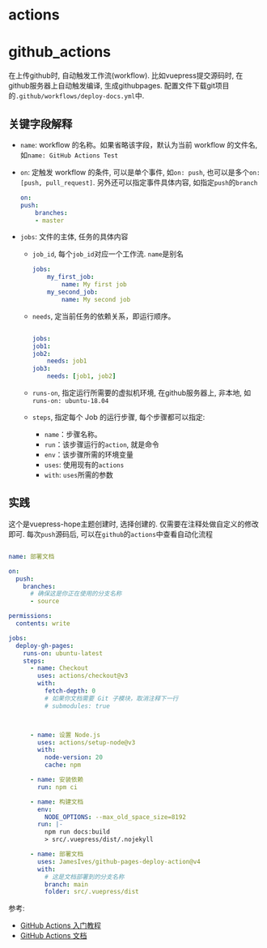 # actions


# github_actions

在上传github时, 自动触发工作流(workflow). 比如vuepress提交源码时, 在github服务器上自动触发编译, 生成githubpages. 配置文件下载git项目的`.github/workflows/deploy-docs.yml`中.


## 关键字段解释

- `name`: workflow 的名称。如果省略该字段，默认为当前 workflow 的文件名, 如`name: GitHub Actions Test`
- `on`: 定触发 workflow 的条件, 可以是单个事件, 如`on: push`, 也可以是多个`on: [push, pull_request]`. 另外还可以指定事件具体内容, 如指定`push`的`branch`

    ```yml
    on:
    push:
        branches:
        - master
    ```

- `jobs`: 文件的主体, 任务的具体内容

    - `job_id`, 每个`job_id`对应一个工作流. `name`是别名

        ```yml
        jobs:
            my_first_job:
                name: My first job
            my_second_job:
                name: My second job
        ```

    - `needs`, 定当前任务的依赖关系，即运行顺序。

        ```yml

        jobs:
        job1:
        job2:
            needs: job1
        job3:
            needs: [job1, job2]

        ```

    - `runs-on`, 指定运行所需要的虚拟机环境, 在github服务器上, 非本地, 如`runs-on: ubuntu-18.04`
    - `steps`, 指定每个 Job 的运行步骤, 每个步骤都可以指定: 

        - `name`：步骤名称。
        - `run`：该步骤运行的`action`, 就是命令
        - `env`：该步骤所需的环境变量
        - `uses`: 使用现有的`actions`
        - `with`: `uses`所需的参数


## 实践
这个是vuepress-hope主题创建时, 选择创建的. 仅需要在注释处做自定义的修改即可. 每次`push`源码后, 可以在`github`的`actions`中查看自动化流程

```yml

name: 部署文档

on:
  push:
    branches:
      # 确保这是你正在使用的分支名称
      - source

permissions:
  contents: write

jobs:
  deploy-gh-pages:
    runs-on: ubuntu-latest
    steps:
      - name: Checkout
        uses: actions/checkout@v3
        with:
          fetch-depth: 0
          # 如果你文档需要 Git 子模块，取消注释下一行
          # submodules: true



      - name: 设置 Node.js
        uses: actions/setup-node@v3
        with:
          node-version: 20
          cache: npm

      - name: 安装依赖
        run: npm ci

      - name: 构建文档
        env:
          NODE_OPTIONS: --max_old_space_size=8192
        run: |-
          npm run docs:build
          > src/.vuepress/dist/.nojekyll

      - name: 部署文档
        uses: JamesIves/github-pages-deploy-action@v4
        with:
          # 这是文档部署到的分支名称
          branch: main
          folder: src/.vuepress/dist
```





参考:
- [GitHub Actions 入门教程](https://www.ruanyifeng.com/blog/2019/09/getting-started-with-github-actions.html)
- [GitHub Actions 文档](https://docs.github.com/zh/actions)












